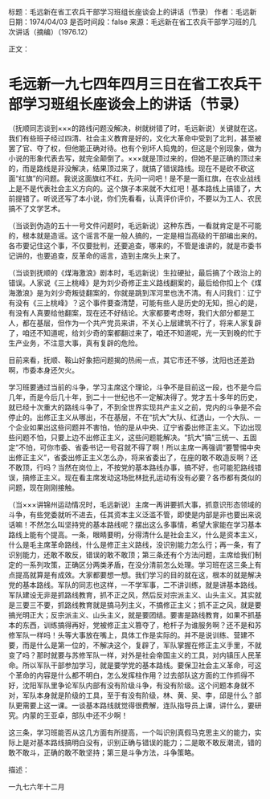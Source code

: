 标题：毛远新在省工农兵干部学习班组长座谈会上的讲话（节录）
作者：毛远新
日期：1974/04/03
是否时间段：false
来源：毛远新在省工农兵干部学习班的几次讲话（摘编）（1976.12）

正文：

# 毛远新一九七四年四月三日在省工农兵干部学习班组长座谈会上的讲话（节录）

（抚顺同志谈到×××的路线问题没解决，树就树错了时，毛远新说）关键就在这。我们有些班子经过四清、社会主义教育是好的，文化大革命中受到了北判，甚至被罢了官、夺了权，但他能正确对待。也有个别坏人捣鬼的，但这是个别现象，做为小说的形象代表去写，就完全颠倒了。×××就是顶过来的，但她不是正确的顶过来的，而是路线是非没解决，结果顶过来了，就搞了错误路线。现在不是砍不砍这面“红旗”的问题。我说这面旗红不红，先问一问吧！是不是一面红旗，在农业战线上是不是代表社会主义方向的。这个旗子本来就不大红吧！基本路线上搞错了，大前提错了。听说还写了本小说，你们先看看，认真评价评价，不要以为工人、农民搞不了文学艺术。

（当谈到伪造的五十一号文件问题时，毛远新说）这种东西，一看就肯定是不可能的，根本就是造谣。这个谣言不是一般人搞的，一定是相当高级的干部编出来的。各市要记住这个事，不仅要批判，还要追查，哪来的，不管是谁讲的，就是市委书记讲的，也要追查，反革命的谣言，造到主席头上来了。

（当谈到抚顺的《煤海激浪》剧本时，毛远新说）生拉硬扯，最后搞了个政治上的错误。人家说《三上桃峰》是为刘少奇修正主义路线翻案的，最后给你扣上个《煤海激浪》是为刘少奇叛徒翻案的，你就是跳到浑河里也洗不清。有人问我们：辽宁有没有《三上桃峰》？这个事件要查清楚，可能有些人是历史的无知，担心的是，有没有人真要给他翻案，现在还不好结论。大家都要考虑呀，我们大部分都是工人，都在基层，但作为一个共产党员来讲，不关心上层建筑不行了，将来人家复辟了，咱还不知道呢，给刘少奇的案都翻过来了，咱还不知道呢，光一天到晚的忙于生产业务，不注意大事，真有复辟的危险。

目前来看，抚顺、鞍山好象把问题揭的热闹一点，其它市还不够，沈阳也还差劲啊，市委本身还欠火。

学习班要通过当前的斗争，学习主席这个理论，斗争不是目前这一段，也不是今后几年，而是今后几十年，到二十一世纪也不一定解决得了。党才五十多年的历史，就已经十次重大的路线斗争了，不到全世界实现共产主义之前，党内的斗争是不会停止的。出修正主义从哪出，不在基层，不在“抗大”大队、红透山，一个大队、一个企业如果出这些问题并不害怕，怕的是从中央、辽宁省委出修正主义。下边出现些问题不怕，只要上边不出修正主义，这些问题能解决。“抗大”搞“三统一、五固定”不怕，可你市委、省委书记一号召就不得了啊！所以主席一再强调“要警惕中央出修正主义”，省委出修正主义怎么办，将来省委出了，在座的敢不敢造反啊？还不敢顶，行吗？当然在岗位上，不按党的基本路线办事，搞不好，也可能犯路线错误，搞修正主义。现在看主席发动这场批林批孔运动有没有必要？各市都有类似的问题，现在刚刚接触。

（当×××讲锦州运动情况时，毛远新说）主席一再讲要抓大事，抓意识形态领域的斗争，有些党委就听不进去，任其资本主义泛滥不管，即使是内部是非也要出来说话嘛！不然怎么叫坚持党的基本路线呢？摆出这么多事情，希望大家能在学习基本路线上能有个提高。一条，眼睛要明，分得清什么是社会主义，什么是资本主义，什么是毛主席革命路线，什么是修正主义路线，没识别能力怎么行；再一条，有了识别能力，还敢不敢反，错误的敢不敢顶；第三条还有个方法问题，主席给我们制定的一系列攻策，正确区分两类矛盾，在没分清前怎么处理。学习班在这三条上有点提高就算是有成效。大家都要想一想。我们学习的目的就在这，根本的就是解决党的基本路线。军队的同志也这样，一不学军事，二不讲训练，就是讲基本路线。军队建设无非是抓路线教育，抓不正之风，然后反对宗派主义、山头主义。其实就是三要三不要，抓路线教育就是搞马列主义，不搞修正主义；抓不正之风，就是要搞光明正大；反宗派主义、山头主义，就是要团结。要害是路线教育，如果不抓基本的东西，训练搞得再好，党被修正主义篡夺了，枪杆子为谁服务啊？还不是和苏修军队一样吗！头等大事放在嘴上，具体工作是实际的。并不是说训练、营建不要，而是什么是第一位的，不解决这个，复辟了，军队掌握在修正主义手里，不就变了吗？那时就要与苏修军队一样，对外是社会帝国主义的工具，对内镇压人民革命。所以军队干部参加学习，就是要学党的基本路线。要保卫社会主义革命，可这个革命的内容是什么都不明白，怎么发挥柱作用？过去部队这方面的工作抓得不好，沈阳军队里争论军队内部有没有阶级斗争，有没有阶级。这个问题本身就不对，军队本身就是阶级的工具，至于有没有阶级，林、黄、吴、李，邱是什么？部队更需要上这一课。一谈基本路线就觉得很费解，连队指导员上课，讲什么，要研究。内蒙的王亚卓，部队中还不少啊！

这三条，学习班能否从这几方面有所提高，一个叫识别真假马克思主义的能力，实际上是对基本路线搞明白没有，识别正确与错误的能力；二是敢不敢反潮流，错的敢不敢斗，正确的敢不敢坚持；第三是斗争方法，斗争策略。

描述：

一九七六年十二月

